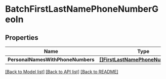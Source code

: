 # BatchFirstLastNamePhoneNumberGeoIn

## Properties
Name | Type | Description | Notes
------------ | ------------- | ------------- | -------------
**PersonalNamesWithPhoneNumbers** | [**[]FirstLastNamePhoneNumberGeoIn**](FirstLastNamePhoneNumberGeoIn.md) |  | [optional] 

[[Back to Model list]](../README.md#documentation-for-models) [[Back to API list]](../README.md#documentation-for-api-endpoints) [[Back to README]](../README.md)


